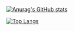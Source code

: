 [![Anurag's GitHub stats](https://github-readme-stats.vercel.app/api?username=Sckoofer)](https://github.com/anuraghazra/github-readme-stats)

[![Top Langs](https://github-readme-stats.vercel.app/api/top-langs/?username=Sckoofer&layout=compact)](https://github.com/anuraghazra/github-readme-stats)

